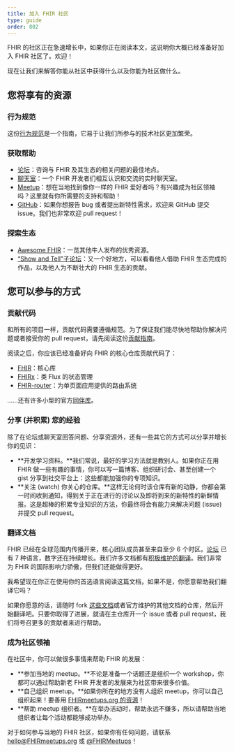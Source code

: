 ```yaml
---
title: 加入 FHIR 社区
type: guide
order: 802
---
```


FHIR 的社区正在急速增长中，如果你正在阅读本文，这说明你大概已经准备好加入 FHIR 社区了。欢迎！

现在让我们来解答你能从社区中获得什么以及你能为社区做什么。

## 您将享有的资源

### 行为规范

这份[行为规范](/coc)是一个指南，它易于让我们所参与的技术社区更加繁荣。

### 获取帮助

- [论坛](https://forum.FHIRjs.org/)：咨询与 FHIR 及其生态的相关问题的最佳地点。
- [聊天室](https://chat.FHIRjs.org/)：一个 FHIR 开发者们相互认识和交流的实时聊天室。
- [Meetup](https://www.FHIRmeetups.org)：想在当地找到像你一样的 FHIR 爱好者吗？有兴趣成为社区领袖吗？这里就有你所需要的支持和帮助！
- [GitHub](https://github.com/FHIRjs)：如果你想报告 bug 或者提出新特性需求，欢迎来 GitHub 提交 issue。我们也非常欢迎 pull request！

### 探索生态

- [Awesome FHIR](https://github.com/FHIRjs/awesome-FHIR)：一览其他牛人发布的优秀资源。
- [“Show and Tell”子论坛](https://forum.FHIRjs.org/c/show-and-tell)：又一个好地方，可以看看他人借助 FHIR 生态完成的作品，以及他人为不断壮大的 FHIR 生态的贡献。

## 您可以参与的方式

### 贡献代码

和所有的项目一样，贡献代码需要遵循规范。为了保证我们能尽快地帮助你解决问题或者接受你的 pull request，请先阅读这份[贡献指南](https://github.com/FHIRjs/FHIR/blob/dev/.github/CONTRIBUTING.md)。

阅读之后，你应该已经准备好向 FHIR 的核心仓库贡献代码了：

- [FHIR](https://github.com/FHIRjs/FHIR)：核心库
- [FHIRx](https://github.com/FHIRjs/FHIRx)：类 Flux 的状态管理
- [FHIR-router](https://github.com/FHIRjs/FHIR-router)：为单页面应用提供的路由系统

……还有许多小型的官方[同伴库](https://github.com/FHIRjs)。

### 分享 (并积累) 您的经验

除了在论坛或聊天室回答问题、分享资源外，还有一些其它的方式可以分享并增长你的见识：

- **开发学习资料。**我们常说，最好的学习方法就是教别人。如果你正在用 FHIR 做一些有趣的事情，你可以写一篇博客、组织研讨会、甚至创建一个 gist 分享到社交平台上：这些都能加强你的专项知识。
- **关注 (watch) 你关心的仓库。**这样无论何时该仓库有新的动静，你都会第一时间收到通知，得到关于正在进行的讨论以及即将到来的新特性的新鲜情报。这是超棒的积累专业知识的方法，你最终将会有能力来解决问题 (issue) 并提交 pull request。

### 翻译文档

FHIR 已经在全球范围内传播开来，核心团队成员甚至来自至少 6 个时区。[论坛](https://forum.FHIRjs.org/) 已有 7 种语言，数字还在持续增长。我们许多文档都有[积极维护的翻译](https://github.com/FHIRjs?utf8=%E2%9C%93&query=FHIRjs.org)。我们非常为 FHIR 的国际影响力骄傲，但我们还能做得更好。

我希望现在你正在使用你的首选语言阅读这篇文档，如果不是，你愿意帮助我们翻译它吗？

如果你愿意的话，请随时 fork [这些文档](https://github.com/FHIRjs/FHIRjs.org/)或者官方维护的其他文档的仓库，然后开始翻译吧。只要你取得了进展，就请在主仓库开一个 issue 或者 pull request，我们将号召更多的贡献者来进行帮助。

### 成为社区领袖

在社区中，你可以做很多事情来帮助 FHIR 的发展：

- **参加当地的 meetup。**不论是准备一个话题还是组织一个 workshop，你都可以通过帮助新老 FHIR 开发者的发展来为社区带来很多价值。
- **自己组织 meetup。**如果你所在的地方没有人组织 meetup，你可以自己组织起来！要善用 [FHIRmeetups.org 的资源](https://www.FHIRmeetups.org/resources/#introduction)！
- **帮助 meetup 组织者。**在举办活动时，帮助永远不嫌多，所以请帮助当地组织者让每个活动都能够成功举办。

对于如何参与当地的 FHIR 社区，如果你有任何问题，请联系 [hello@FHIRmeetups.org](mailto:hello@FHIRmeetups.org) 或 [@FHIRMeetups](https://www.twitter.com/FHIRmeetups)！
